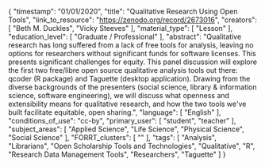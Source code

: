 {
    "timestamp": "01/01/2020",
    "title": "Qualitative Research Using Open Tools",
    "link_to_resource": "https://zenodo.org/record/2673016",
    "creators": [
        "Beth M. Duckles",
        "Vicky Steeves"
    ],
    "material_type": [
        "Lesson"
    ],
    "education_level": [
        "Graduate / Professional"
    ],
    "abstract": "Qualitative research has long suffered from a lack of free tools for analysis, leaving no options for researchers without significant funds for software licenses. This presents significant challenges for equity. This panel discussion will explore the first two free/libre open source qualitative analysis tools out there: qcoder (R package) and Taguette (desktop application). Drawing from the diverse backgrounds of the presenters (social science, library & information science, software engineering), we will discuss what openness and extensibility means for qualitative research, and how the two tools we've built facilitate equitable, open sharing.",
    "language": [
        "English"
    ],
    "conditions_of_use": "cc-by",
    "primary_user": [
        "student",
        "teacher"
    ],
    "subject_areas": [
        "Applied Science",
        "Life Science",
        "Physical Science",
        "Social Science"
    ],
    "FORRT_clusters": [
        ""
    ],
    "tags": [
        "Analysis",
        "Librarians",
        "Open Scholarship Tools and Technologies",
        "Qualitative",
        "R",
        "Research Data Management Tools",
        "Researchers",
        "Taguette"
    ]
}